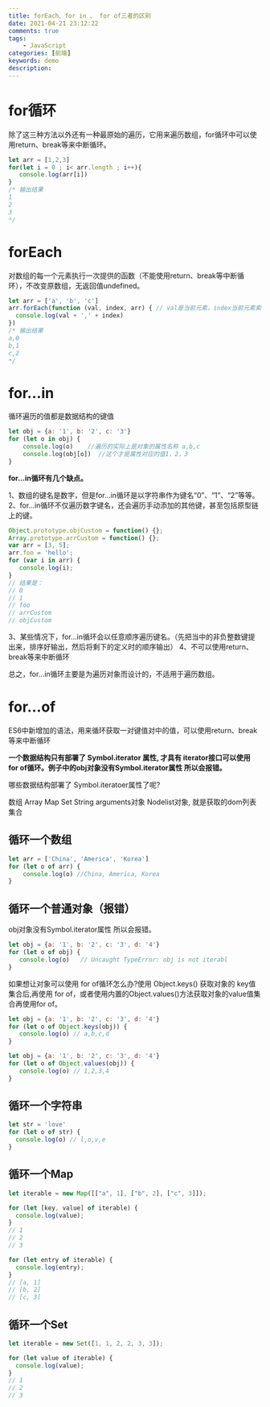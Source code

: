 ```yaml
---
title: forEach、for in 、 for of三者的区别
date: 2021-04-21 23:12:22
comments: true
tags: 
    - JavaScript
categories: [前端]
keywords: demo
description: 
---
```


# for循环
除了这三种方法以外还有一种最原始的遍历，它用来遍历数组，for循环中可以使用return、break等来中断循环。
<!--more-->
 ``` javascript
let arr = [1,2,3]
for(let i = 0 ; i< arr.length ; i++){
	console.log(arr[i])
}
/* 输出结果
1
2
3
*/
 ```

 # forEach
 对数组的每一个元素执行一次提供的函数（不能使用return、break等中断循环），不改变原数组，无返回值undefined。
  ``` javascript
let arr = ['a', 'b', 'c']
arr.forEach(function (val, index, arr) { // val是当前元素，index当前元素索引，arr数组
    console.log(val + ',' + index)
})
/* 输出结果
a,0
b,1
c,2
*/
 ```

 # for…in
循环遍历的值都是数据结构的键值
``` javascript
let obj = {a: '1', b: '2', c: '3'}
for (let o in obj) {
    console.log(o)    //遍历的实际上是对象的属性名称 a,b,c
    console.log(obj[o])  //这个才是属性对应的值1，2，3
}
 ```
**for...in循环有几个缺点。** 

1、数组的键名是数字，但是for...in循环是以字符串作为键名“0”、“1”、“2”等等。
2、for...in循环不仅遍历数字键名，还会遍历手动添加的其他键，甚至包括原型链上的键。
``` javascript
Object.prototype.objCustom = function() {}; 
Array.prototype.arrCustom = function() {};
var arr = [3, 5];
arr.foo = 'hello';
for (var i in arr) {
   console.log(i);
}
// 结果是：
// 0
// 1
// foo
// arrCustom
// objCustom
 ```
3、某些情况下，for...in循环会以任意顺序遍历键名。（先把当中的非负整数键提出来，排序好输出，然后将剩下的定义时的顺序输出）
4、不可以使用return、break等来中断循环

总之，for...in循环主要是为遍历对象而设计的，不适用于遍历数组。


# for…of
ES6中新增加的语法，用来循环获取一对键值对中的值，可以使用return、break等来中断循环

**一个数据结构只有部署了 Symbol.iterator 属性, 才具有 iterator接口可以使用 for of循环。例子中的obj对象没有Symbol.iterator属性 所以会报错。**

哪些数据结构部署了 Symbol.iteratoer属性了呢?

数组 Array
Map
Set
String
arguments对象
Nodelist对象, 就是获取的dom列表集合

## 循环一个数组
``` javascript
let arr = ['China', 'America', 'Korea']
for (let o of arr) {
    console.log(o) //China, America, Korea
}
 ```
 ## 循环一个普通对象（报错）
 obj对象没有Symbol.iterator属性 所以会报错。
 ``` javascript
let obj = {a: '1', b: '2', c: '3', d: '4'}
for (let o of obj) {
    console.log(o)   // Uncaught TypeError: obj is not iterabl
}
 ```

如果想让对象可以使用 for of循环怎么办?使用 Object.keys() 获取对象的 key值集合后,再使用 for of，或者使用内置的Object.values()方法获取对象的value值集合再使用for of。
 ``` javascript
let obj = {a: '1', b: '2', c: '3', d: '4'}
for (let o of Object.keys(obj)) {
    console.log(o) // a,b,c,d
}

let obj = {a: '1', b: '2', c: '3', d: '4'}
for (let o of Object.values(obj)) {
    console.log(o) // 1,2,3,4
}
 ```

 ## 循环一个字符串
  ``` javascript
let str = 'love'
for (let o of str) {
    console.log(o) // l,o,v,e
}
 ```

 ## 循环一个Map
``` javascript
let iterable = new Map([["a", 1], ["b", 2], ["c", 3]]);

for (let [key, value] of iterable) {
  console.log(value);
}
// 1
// 2
// 3

for (let entry of iterable) {
  console.log(entry);
}
// [a, 1]
// [b, 2]
// [c, 3]
```

## 循环一个Set
``` javascript
let iterable = new Set([1, 1, 2, 2, 3, 3]);

for (let value of iterable) {
  console.log(value);
}
// 1
// 2
// 3
```